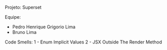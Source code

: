 Projeto: Superset

Equipe:
- Pedro Henrique Grigorio Lima
- Bruno Lima

Code Smells:
1 - Enum Implicit Values
2 - JSX Outside The Render Method
